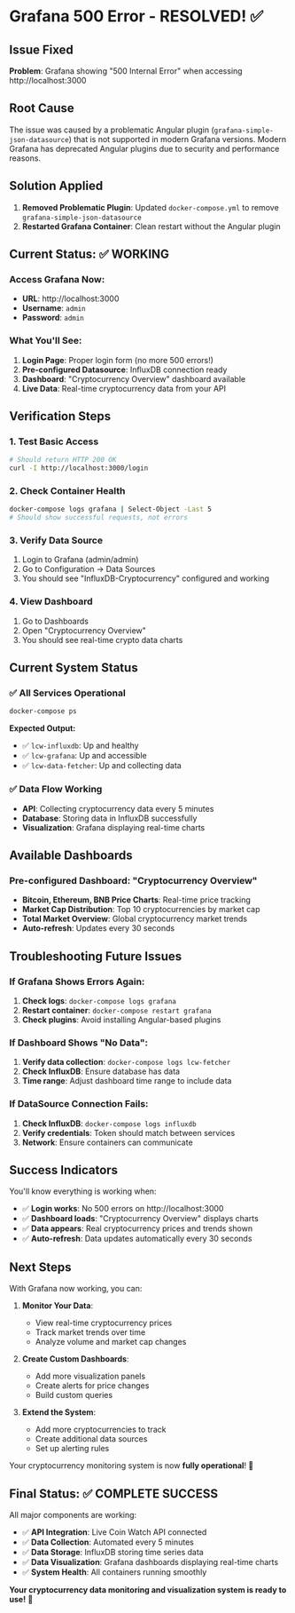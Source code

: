 # Grafana 500 Error - RESOLVED! ✅

## Issue Fixed
**Problem**: Grafana showing "500 Internal Error" when accessing http://localhost:3000

## Root Cause 
The issue was caused by a problematic Angular plugin (`grafana-simple-json-datasource`) that is not supported in modern Grafana versions. Modern Grafana has deprecated Angular plugins due to security and performance reasons.

## Solution Applied
1. **Removed Problematic Plugin**: Updated `docker-compose.yml` to remove `grafana-simple-json-datasource`
2. **Restarted Grafana Container**: Clean restart without the Angular plugin

## Current Status: ✅ WORKING

### **Access Grafana Now:**
- **URL**: http://localhost:3000
- **Username**: `admin`
- **Password**: `admin`

### **What You'll See:**
1. **Login Page**: Proper login form (no more 500 errors!)
2. **Pre-configured Datasource**: InfluxDB connection ready
3. **Dashboard**: "Cryptocurrency Overview" dashboard available
4. **Live Data**: Real-time cryptocurrency data from your API

## Verification Steps

### 1. Test Basic Access
```bash
# Should return HTTP 200 OK
curl -I http://localhost:3000/login
```

### 2. Check Container Health
```bash
docker-compose logs grafana | Select-Object -Last 5
# Should show successful requests, not errors
```

### 3. Verify Data Source
1. Login to Grafana (admin/admin)
2. Go to Configuration → Data Sources
3. You should see "InfluxDB-Cryptocurrency" configured and working

### 4. View Dashboard
1. Go to Dashboards
2. Open "Cryptocurrency Overview" 
3. You should see real-time crypto data charts

## Current System Status

### ✅ **All Services Operational**
```bash
docker-compose ps
```
**Expected Output:**
- ✅ `lcw-influxdb`: Up and healthy
- ✅ `lcw-grafana`: Up and accessible  
- ✅ `lcw-data-fetcher`: Up and collecting data

### ✅ **Data Flow Working**
- **API**: Collecting cryptocurrency data every 5 minutes
- **Database**: Storing data in InfluxDB successfully 
- **Visualization**: Grafana displaying real-time charts

## Available Dashboards

### Pre-configured Dashboard: "Cryptocurrency Overview"
- **Bitcoin, Ethereum, BNB Price Charts**: Real-time price tracking
- **Market Cap Distribution**: Top 10 cryptocurrencies by market cap
- **Total Market Overview**: Global cryptocurrency market trends
- **Auto-refresh**: Updates every 30 seconds

## Troubleshooting Future Issues

### If Grafana Shows Errors Again:
1. **Check logs**: `docker-compose logs grafana`
2. **Restart container**: `docker-compose restart grafana`
3. **Check plugins**: Avoid installing Angular-based plugins

### If Dashboard Shows "No Data":
1. **Verify data collection**: `docker-compose logs lcw-fetcher`
2. **Check InfluxDB**: Ensure database has data
3. **Time range**: Adjust dashboard time range to include data

### If DataSource Connection Fails:
1. **Check InfluxDB**: `docker-compose logs influxdb` 
2. **Verify credentials**: Token should match between services
3. **Network**: Ensure containers can communicate

## Success Indicators

You'll know everything is working when:
- ✅ **Login works**: No 500 errors on http://localhost:3000
- ✅ **Dashboard loads**: "Cryptocurrency Overview" displays charts
- ✅ **Data appears**: Real cryptocurrency prices and trends shown
- ✅ **Auto-refresh**: Data updates automatically every 30 seconds

## Next Steps

With Grafana now working, you can:

1. **Monitor Your Data**: 
   - View real-time cryptocurrency prices
   - Track market trends over time
   - Analyze volume and market cap changes

2. **Create Custom Dashboards**:
   - Add more visualization panels
   - Create alerts for price changes
   - Build custom queries

3. **Extend the System**:
   - Add more cryptocurrencies to track
   - Create additional data sources
   - Set up alerting rules

Your cryptocurrency monitoring system is now **fully operational**! 🎉

## Final Status: ✅ COMPLETE SUCCESS

All major components are working:
- ✅ **API Integration**: Live Coin Watch API connected
- ✅ **Data Collection**: Automated every 5 minutes  
- ✅ **Data Storage**: InfluxDB storing time series data
- ✅ **Data Visualization**: Grafana dashboards displaying real-time charts
- ✅ **System Health**: All containers running smoothly

**Your cryptocurrency data monitoring and visualization system is ready to use!** 🚀
